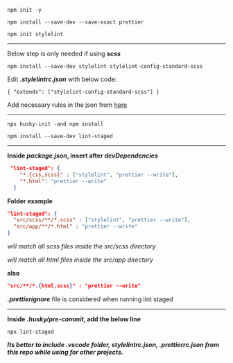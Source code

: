 `npm init -y`

`npm install --save-dev --save-exact prettier`

`npm init stylelint`

***

Below step is only needed if using **_scss_**

`npm install --save-dev stylelint stylelint-config-standard-scss`

Edit **_.stylelintrc.json_** with below code:

`{
  "extends": ["stylelint-config-standard-scss"]
}`

Add necessary rules in the json from [here](https://stylelint.io/user-guide/rules)

***

`npx husky-init -and npm install`

`npm install --save-dev lint-staged`


***


**Inside _package.json_, insert after _devDependencies_**

``` json
 "lint-staged": {
    "*.{css,scss}" : ["stylelint", "prettier --write"],
    "*.html": "prettier --write"
  }
```


**Folder example**

``` json
"lint-staged": {
  "src/scss/**/*.scss" : ["stylelint", "prettier --write"],
  "src/app/**/*.html" : "prettier --write"
}
```

_will match all scss files inside the src/scss directory_

_will match all html files inside the src/app directory_

**also**

``` json
"src/**/*.{html,scss}" : "prettier --write"
```

_**.prettierignore**_ file is considered when running lint staged

***

**Inside _.husky/pre-commit_, add the below line**

`npx lint-staged`

**_Its better to include .vscode folder, stylelintrc.json, .prettierrc.json from this repo while using for other projects._**
